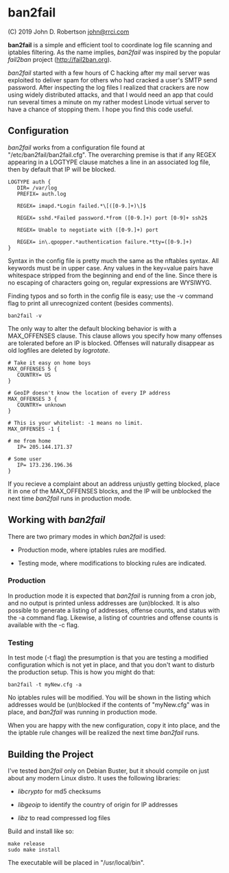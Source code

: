 # ban2fail

(C) 2019 John D. Robertson <john@rrci.com>

**ban2fail** is a simple and efficient tool to coordinate log file scanning and
iptables filtering. As the name implies, *ban2fail* was inspired by the popular
*fail2ban* project (http://fail2ban.org).

*ban2fail* started with a few hours of C hacking after my mail server was
exploited to deliver spam for others who had cracked a user's SMTP send password.
After inspecting the log files I realized that crackers are now using widely
distributed attacks, and that I would need an app that could run several times a
minute on my rather modest Linode virtual server to have a chance of stopping
them. I hope you find this code useful.

## Configuration

*ban2fail* works from a configuration file found at
"/etc/ban2fail/ban2fail.cfg".  The overarching premise is that if any REGEX
appearing in a LOGTYPE clause matches a line in an associated log file, then by
default that IP will be blocked.


```
LOGTYPE auth {
   DIR= /var/log
   PREFIX= auth.log

   REGEX= imapd.*Login failed.*\[([0-9.]+)\]$

   REGEX= sshd.*Failed password.*from ([0-9.]+) port [0-9]+ ssh2$

   REGEX= Unable to negotiate with ([0-9.]+) port

   REGEX= in\.qpopper.*authentication failure.*tty=([0-9.]+)
}
```


Syntax in the config file is pretty much the same as the nftables syntax. All
keywords must be in upper case.  Any values in the key=value pairs have
whitespace stripped from the beginning and end of the line. Since there is no
escaping of characters going on, regular expressions are WYSIWYG.

Finding typos and so forth in the config file is easy; use the -v command flag
to print all unrecognized content (besides comments).

`ban2fail -v`

The only way to alter the default blocking behavior is with a MAX\_OFFENSES
clause. This clause allows you specify how many offenses are tolerated before an
IP is blocked. Offenses will naturally disappear as old logfiles are deleted by
*logrotate*.

```
# Take it easy on home boys
MAX_OFFENSES 5 {
   COUNTRY= US
}

# GeoIP doesn't know the location of every IP address
MAX_OFFENSES 3 {
   COUNTRY= unknown
}

# This is your whitelist: -1 means no limit.
MAX_OFFENSES -1 {

# me from home
   IP= 205.144.171.37

# Some user
   IP= 173.236.196.36
}
```

If you recieve a complaint about an address unjustly getting blocked, place it
in one of the MAX\_OFFENSES blocks, and the IP will be unblocked the next time
*ban2fail* runs in production mode.

## Working with *ban2fail*

There are two primary modes in which *ban2fail* is used:

* Production mode, where iptables rules are modified.

* Testing mode, where modifications to blocking rules are indicated.

### Production

In production mode it is expected that *ban2fail* is running from a cron job,
and no output is printed unless addresses are (un)blocked. It is also possible
to generate a listing of addresses, offense counts, and status with the -a
command flag. Likewise, a listing of countries and offense counts is available
with the -c flag.

### Testing

In test mode (-t flag) the presumption is that you are testing a modified
configuration which is not yet in place, and that you don't want to disturb the
production setup. This is how you might do that:

`ban2fail -t myNew.cfg -a`

No iptables rules will be modified. You will be shown in the listing which
addresses would be (un)blocked if the contents of "myNew.cfg" was in place, and
*ban2fail* was running in production mode.

When you are happy with the new configuration, copy it into place, and the the
iptable rule changes will be realized the next time *ban2fail* runs.

## Building the Project

I've tested *ban2fail* only on Debian Buster, but it should compile on just
about any modern Linux distro. It uses the following libraries:

+ *libcrypto* for md5 checksums

+ *libgeoip* to identify the country of origin for IP addresses

+ *libz* to read compressed log files

Build and install like so:

```
make release
sudo make install
```

The executable will be placed in "/usr/local/bin".



